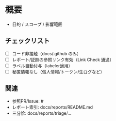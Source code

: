# 概要
- 目的 / スコープ / 影響範囲

## チェックリスト
- [ ] コード非接触（docs/.github のみ）
- [ ] レポート/証跡の参照リンク有効（Link Check 通過）
- [ ] ラベル自動付与（labeler適用）
- [ ] 秘匿情報なし（個人情報/トークン/生ログなど）

## 関連
- 参照PR/Issue: #
- レポート索引: docs/reports/README.md
- 三分診: docs/reports/triage/...